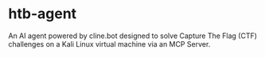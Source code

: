 # htb-agent
An AI agent powered by cline.bot designed to solve Capture The Flag (CTF) challenges on a Kali Linux virtual machine via an MCP Server.
